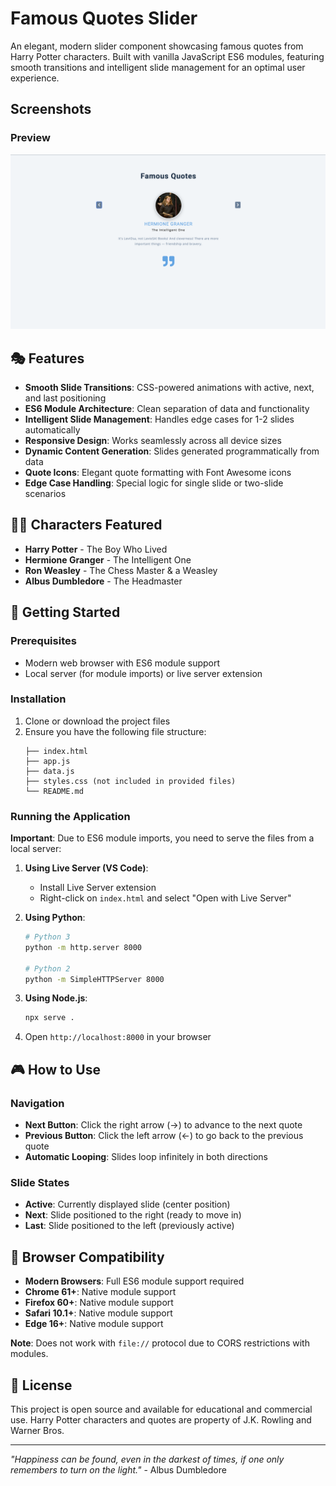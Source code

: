 # Famous Quotes Slider

An elegant, modern slider component showcasing famous quotes from Harry Potter characters. Built with vanilla JavaScript ES6 modules, featuring smooth transitions and intelligent slide management for an optimal user experience.

## Screenshots

### Preview
![Homepage](screenshots/preview.png)

## 🎭 Features

- **Smooth Slide Transitions**: CSS-powered animations with active, next, and last positioning
- **ES6 Module Architecture**: Clean separation of data and functionality
- **Intelligent Slide Management**: Handles edge cases for 1-2 slides automatically
- **Responsive Design**: Works seamlessly across all device sizes
- **Dynamic Content Generation**: Slides generated programmatically from data
- **Quote Icons**: Elegant quote formatting with Font Awesome icons
- **Edge Case Handling**: Special logic for single slide or two-slide scenarios

## 🧙‍♂️ Characters Featured

- **Harry Potter** - The Boy Who Lived
- **Hermione Granger** - The Intelligent One  
- **Ron Weasley** - The Chess Master & a Weasley
- **Albus Dumbledore** - The Headmaster

## 🚀 Getting Started

### Prerequisites

- Modern web browser with ES6 module support
- Local server (for module imports) or live server extension

### Installation

1. Clone or download the project files
2. Ensure you have the following file structure:
   ```
   ├── index.html
   ├── app.js
   ├── data.js
   ├── styles.css (not included in provided files)
   └── README.md
   ```

### Running the Application

**Important**: Due to ES6 module imports, you need to serve the files from a local server:

1. **Using Live Server (VS Code)**:
   - Install Live Server extension
   - Right-click on `index.html` and select "Open with Live Server"

2. **Using Python**:
   ```bash
   # Python 3
   python -m http.server 8000
   
   # Python 2
   python -m SimpleHTTPServer 8000
   ```

3. **Using Node.js**:
   ```bash
   npx serve .
   ```

4. Open `http://localhost:8000` in your browser

## 🎮 How to Use

### Navigation
- **Next Button**: Click the right arrow (→) to advance to the next quote
- **Previous Button**: Click the left arrow (←) to go back to the previous quote
- **Automatic Looping**: Slides loop infinitely in both directions

### Slide States
- **Active**: Currently displayed slide (center position)
- **Next**: Slide positioned to the right (ready to move in)
- **Last**: Slide positioned to the left (previously active)


## 🔧 Browser Compatibility

- **Modern Browsers**: Full ES6 module support required
- **Chrome 61+**: Native module support
- **Firefox 60+**: Native module support  
- **Safari 10.1+**: Native module support
- **Edge 16+**: Native module support

**Note**: Does not work with `file://` protocol due to CORS restrictions with modules.


## 📄 License

This project is open source and available for educational and commercial use. Harry Potter characters and quotes are property of J.K. Rowling and Warner Bros.

---

*"Happiness can be found, even in the darkest of times, if one only remembers to turn on the light."* - Albus Dumbledore